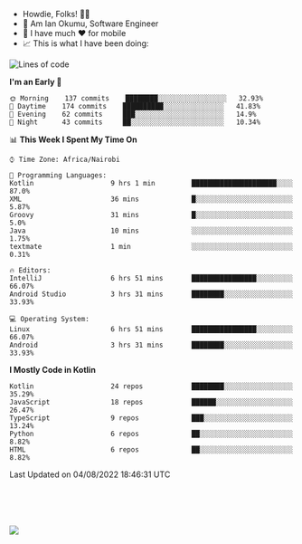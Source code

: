 
* Howdie, Folks! 👋🤓
* 🤪 Am Ian Okumu, Software Engineer
* 📱 I have much ❤️ for mobile
* 📈 This is what I have been doing:
  
<!-- <a href="https://otsembo.github.io/OtsemboPortfolio/" style="margin-right:.5%; margin-top=.5%;">
  <img align="center" src="https://github-readme-stats.vercel.app/api/top-langs/?username=otsembo&layout=compact" />
</a> -->

<!--START_SECTION:waka-->
![Lines of code](https://img.shields.io/badge/From%20Hello%20World%20I%27ve%20Written-692%20Thousand%20lines%20of%20code-blue)

**I'm an Early 🐤** 

```text
🌞 Morning    137 commits    ████████░░░░░░░░░░░░░░░░░   32.93% 
🌆 Daytime    174 commits    ██████████░░░░░░░░░░░░░░░   41.83% 
🌃 Evening    62 commits     ███░░░░░░░░░░░░░░░░░░░░░░   14.9% 
🌙 Night      43 commits     ██░░░░░░░░░░░░░░░░░░░░░░░   10.34%

```


📊 **This Week I Spent My Time On** 

```text
⌚︎ Time Zone: Africa/Nairobi

💬 Programming Languages: 
Kotlin                   9 hrs 1 min         █████████████████████░░░░   87.0% 
XML                      36 mins             █░░░░░░░░░░░░░░░░░░░░░░░░   5.87% 
Groovy                   31 mins             █░░░░░░░░░░░░░░░░░░░░░░░░   5.0% 
Java                     10 mins             ░░░░░░░░░░░░░░░░░░░░░░░░░   1.75% 
textmate                 1 min               ░░░░░░░░░░░░░░░░░░░░░░░░░   0.31%

🔥 Editors: 
IntelliJ                 6 hrs 51 mins       ████████████████░░░░░░░░░   66.07% 
Android Studio           3 hrs 31 mins       ████████░░░░░░░░░░░░░░░░░   33.93%

💻 Operating System: 
Linux                    6 hrs 51 mins       ████████████████░░░░░░░░░   66.07% 
Android                  3 hrs 31 mins       ████████░░░░░░░░░░░░░░░░░   33.93%

```

**I Mostly Code in Kotlin** 

```text
Kotlin                   24 repos            ████████░░░░░░░░░░░░░░░░░   35.29% 
JavaScript               18 repos            ██████░░░░░░░░░░░░░░░░░░░   26.47% 
TypeScript               9 repos             ███░░░░░░░░░░░░░░░░░░░░░░   13.24% 
Python                   6 repos             ██░░░░░░░░░░░░░░░░░░░░░░░   8.82% 
HTML                     6 repos             ██░░░░░░░░░░░░░░░░░░░░░░░   8.82%

```



 Last Updated on 04/08/2022 18:46:31 UTC
<!--END_SECTION:waka-->

<br />
<br />
<br />
<br />
<a href="https://otsembo.com" style="margin-right:.5%; margin-top=.5%;">
  <img align="center" src="https://github-readme-stats.vercel.app/api?username=otsembo&&show_icons=true&theme=radical" />
</a>
<br />
  
  </div>
<!---
otsembo/otsembo is a ✨ special ✨ repository because its `README.md` (this file) appears on your GitHub profile.
You can click the Preview link to take a look at your changes.
--->
